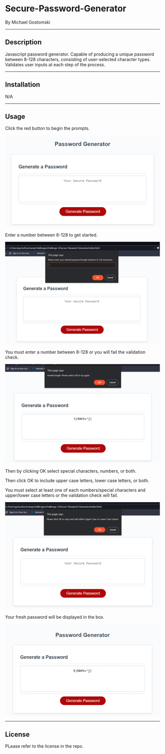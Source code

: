 # Secure-Password-Generator
By Michael Gostomski

---

## Description
Javascript password generator. Capable of producing a unique password between 8-128 characters, consisting of user-selected character types. Validates user inputs at each step of the process.

---

## Installation
N/A

---

## Usage
Click the red button to begin the prompts. 

![Step 1](./assets/Images/pg1.png)

Enter a number between 8-128 to get started. 

![Step 2](./assets/Images/pg2.png)

You must enter a number between 8-128 or you will fail the validation check.

![Validation Check 1](./assets/Images/pg2.1.png)

Then by clicking OK select special characters, numbers, or both. 

Then click OK to include upper case letters, lower case letters, or both. 

You must select at least one of each numbers/special characters and upper/lower case letters or the validation check will fail.

![Step 4](./assets/Images/pg4.png)

 Your fresh password will be displayed in the box.

 ![Step 5](./assets/Images/pg5.png)

---

## License
PLease refer to the license in the repo.

